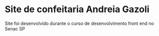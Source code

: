 <h1>Site de confeitaria Andreia Gazoli</h1>
<p>Site foi desenvolvido durante o curso de desenvolvimento front end no Senac SP</p>
